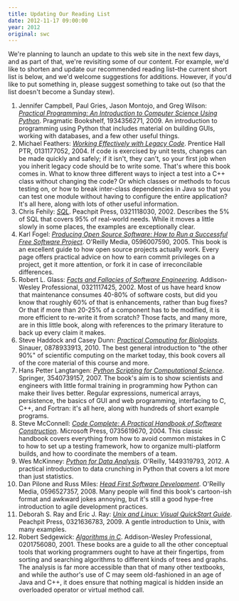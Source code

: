 ```yaml
---
title: Updating Our Reading List
date: 2012-11-17 09:00:00
year: 2012
original: swc
---
```

<p>We're planning to launch an update to this web site in the next few days, and as part of that, we're revisiting some of our content. For example, we'd like to shorten and update our recommended reading list–the current short list is below, and we'd welcome suggestions for additions. However, if you'd like to put something in, please suggest something to take out (so that the list doesn't become a Sunday stew).</p>

<ol>
        <li>Jennifer Campbell, Paul Gries, Jason Montojo, and Greg Wilson: <a href="http://www.amazon.com/gp/product/1934356271/"><cite>Practical Programming: An Introduction to Computer Science Using Python</cite></a>. Pragmatic Bookshelf, 1934356271, 2009. An introduction to programming using Python that includes material on building GUIs, working with databases, and a few other useful things.</li>
        <li>Michael Feathers: <a href="http://www.amazon.com/gp/product/0131177052/"><cite>Working Effectively with Legacy Code</cite></a>. Prentice Hall PTR, 0131177052, 2004. If code is exercised by unit tests, changes can be made quickly and safely; if it isn't, they can't, so your first job when you inherit legacy code should be to write some. That's where this book comes in. What to know three different ways to inject a test into a C++ class without changing the code? Or which classes or methods to focus testing on, or how to break inter-class dependencies in Java so that you can test one module without having to configure the entire application? It's all here, along with lots of other useful information.</li>
        <li>Chris Fehily: <a href="http://www.amazon.com/gp/product/0321118030/"><cite>SQL</cite></a>. Peachpit Press, 0321118030, 2002. Describes the 5% of SQL that covers 95% of real-world needs. While it moves a little slowly in some places, the examples are exceptionally clear.</li>
        <li>Karl Fogel: <a href="http://www.amazon.com/gp/product/0596007590/"><cite>Producing Open Source Software: How to Run a Successful Free Software Project</cite></a>. O'Reilly Media, 0596007590, 2005. This book is an excellent guide to how open source projects actually work. Every page offers practical advice on how to earn commit privileges on a project, get it more attention, or fork it in case of irreconcilable differences.</li>
        <li>Robert L. Glass: <a href="http://www.amazon.com/gp/product/0321117425/"><cite>Facts and Fallacies of Software Engineering</cite></a>. Addison-Wesley Professional, 0321117425, 2002. Most of us have heard know that maintenance consumes 40-80% of software costs, but did you know that roughly 60% of that is enhancements, rather than bug fixes? Or that if more than 20-25% of a component has to be modified, it is more efficient to re-write it from scratch? Those facts, and many more, are in this little book, along with references to the primary literature to back up every claim it makes.</li>
        <li>Steve Haddock and Casey Dunn: <a href="http://www.amazon.com/gp/product/0878933913/"><cite>Practical Computing for Biologists</cite></a>. Sinauer, 0878933913, 2010. The best general introduction to "the other 90%" of scientific computing on the market today, this book covers all of the core material of this course and more.</li>
        <li>Hans Petter Langtangen: <a href="http://www.amazon.com/gp/product/3540739157/"><cite>Python Scripting for Computational Science</cite></a>. Springer, 3540739157, 2007. The book's aim is to show scientists and engineers with little formal training in programming how Python can make their lives better. Regular expressions, numerical arrays, persistence, the basics of GUI and web programming, interfacing to C, C++, and Fortran: it's all here, along with hundreds of short example programs.</li>
        <li>Steve McConnell: <a href="http://www.amazon.com/gp/product/0735619670/"><cite>Code Complete: A Practical Handbook of Software Construction</cite></a>. Microsoft Press, 0735619670, 2004. This classic handbook covers everything from how to avoid common mistakes in C to how to set up a testing framework, how to organize multi-platform builds, and how to coordinate the members of a team.</li>
        <li>Wes McKinney: <a href="http://www.amazon.com/Python-Data-Analysis-Wes-McKinney/dp/1449319793/"><cite>Python for Data Analysis</cite></a>. O'Reilly, 1449319793, 2012. A practical introduction to data crunching in Python that covers a lot more than just statistics.</li>
        <li>Dan Pilone and Russ Miles: <a href="http://www.amazon.com/gp/product/0596527357/"><cite>Head First Software Development</cite></a>. O'Reilly Media, 0596527357, 2008. Many people will find this book's cartoon-ish format and awkward jokes annoying, but it's still a good hype-free introduction to agile development practices.</li>
        <li>Deborah S. Ray and Eric J. Ray: <a href="http://www.amazon.com/gp/product/0321636783/"><cite>Unix and Linux: Visual QuickStart Guide</cite></a>. Peachpit Press, 0321636783, 2009. A gentle introduction to Unix, with many examples.</li>
        <li>Robert Sedgewick: <a href="http://www.amazon.com/gp/product/0201756080/"><cite>Algorithms in C</cite></a>. Addison-Wesley Professional, 0201756080, 2001. These books are a guide to all the other conceptual tools that working programmers ought to have at their fingertips, from sorting and searching algorithms to different kinds of trees and graphs. The analysis is far more accessible than that of many other textbooks, and while the author's use of C may seem old-fashioned in an age of Java and C++, it does ensure that nothing magical is hidden inside an overloaded operator or virtual method call.</li>
</ol>
